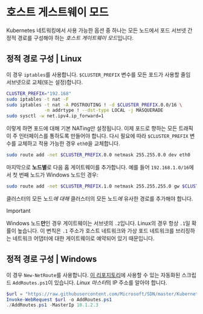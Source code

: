 # <a name="host-gateway-mode"></a>호스트 게스트웨이 모드 #
Kubernetes 네트워킹에서 사용 가능한 옵션 중 하나는 모든 노드에서 포드 서브넷 간 정적 경로를 구성해야 하는 *호스트 게이트웨이 모드*입니다.


## <a name="configuring-static-routes--linux"></a>정적 경로 구성 | Linux ##
이 경우 `iptables`를 사용합니다. `$CLUSTER_PREFIX` 변수를 모든 포드가 사용할 줄임 서브넷으로 교체(또는 설정)합니다.

```bash
CLUSTER_PREFIX="192.168"
sudo iptables -t nat -F
sudo iptables -t nat -A POSTROUTING ! -d $CLUSTER_PREFIX.0.0/16 \
              -m addrtype ! --dst-type LOCAL -j MASQUERADE
sudo sysctl -w net.ipv4.ip_forward=1
```

이렇게 하면 포드에 대해 기본 NATing만 설정됩니다. 이제 포드로 향하는 모든 트래픽이 주 인터페이스를 통하도록 만들어야 합니다. 다시 필요에 따라 `$CLUSTER_PREFIX` 변수를 교체하고 적용 가능한 경우 `eth0`을 교체합니다.

```bash
sudo route add -net $CLUSTER_PREFIX.0.0 netmask 255.255.0.0 dev eth0
```

마지막으로 **노드별**로 다음 홉 게이트웨이를 추가합니다. 예를 들어 `192.168.1.0/16`에서 첫 번째 노드가 Windows 노드인 경우:

```bash
sudo route add -net $CLUSTER_PREFIX.1.0 netmask 255.255.255.0 gw $CLUSTER_PREFIX.1.2 dev eth0
```

클러스터의 모든 노드*에 대해* 클러스터의 모든 노드*에* 유사한 경로를 추가해야 합니다.


<a name="explanation-2-suffix"></a>
> [!Important]  
> Windows 노드**만**인 경우 게이트웨이는 서브넷의 `.2`입니다. Linux의 경우 항상 `.1`일 확률이 높습니다. 이 변칙은 `.1` 주소가 호스트 네트워크와 가상 포드 네트워크를 브리징하는 네트워크 어댑터에 대한 게이트웨이로 예약되어 있기 때문입니다.


## <a name="configuring-static-routes--windows"></a>정적 경로 구성 | Windows ##
이 경우 `New-NetRoute`를 사용합니다. [이 리포지토리](https://github.com/Microsoft/SDN/blob/master/Kubernetes/windows/AddRoutes.ps1)에 사용할 수 있는 자동화된 스크립드 `AddRoutes.ps1`이 있습니다. *Linux 마스터*의 IP 주소를 알아야 합니다.

```powershell
$url = "https://raw.githubusercontent.com/Microsoft/SDN/master/Kubernetes/windows/AddRoutes.ps1"
Invoke-WebRequest $url -o AddRoutes.ps1
./AddRoutes.ps1 -MasterIp 10.1.2.3
```
